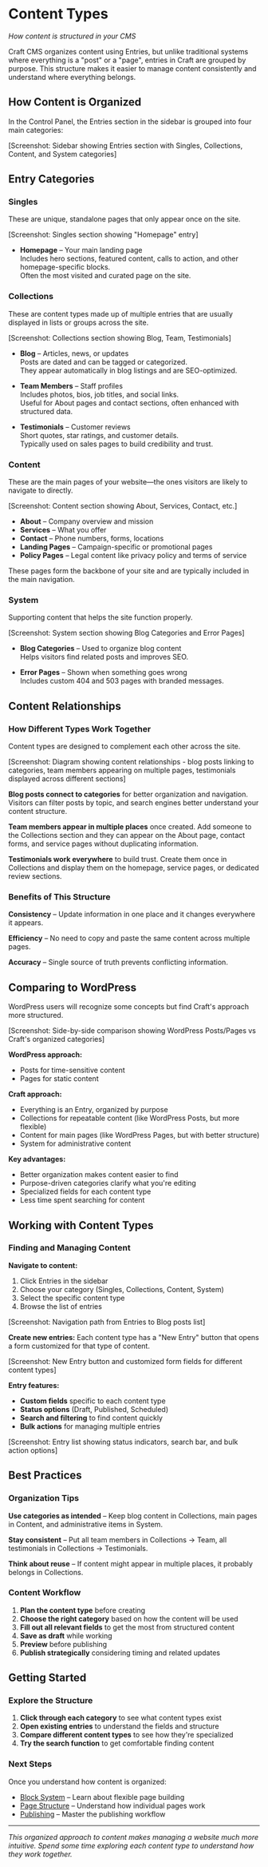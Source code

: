 # Content Types

*How content is structured in your CMS*

Craft CMS organizes content using Entries, but unlike traditional systems where everything is a "post" or a "page", entries in Craft are grouped by purpose. This structure makes it easier to manage content consistently and understand where everything belongs.

## How Content is Organized

In the Control Panel, the Entries section in the sidebar is grouped into four main categories:

[Screenshot: Sidebar showing Entries section with Singles, Collections, Content, and System categories]

## Entry Categories

### Singles

These are unique, standalone pages that only appear once on the site.

[Screenshot: Singles section showing "Homepage" entry]

- **Homepage** – Your main landing page  
  Includes hero sections, featured content, calls to action, and other homepage-specific blocks.  
  Often the most visited and curated page on the site.

### Collections

These are content types made up of multiple entries that are usually displayed in lists or groups across the site.

[Screenshot: Collections section showing Blog, Team, Testimonials]

- **Blog** – Articles, news, or updates  
  Posts are dated and can be tagged or categorized.  
  They appear automatically in blog listings and are SEO-optimized.

- **Team Members** – Staff profiles  
  Includes photos, bios, job titles, and social links.  
  Useful for About pages and contact sections, often enhanced with structured data.

- **Testimonials** – Customer reviews  
  Short quotes, star ratings, and customer details.  
  Typically used on sales pages to build credibility and trust.

### Content

These are the main pages of your website—the ones visitors are likely to navigate to directly.

[Screenshot: Content section showing About, Services, Contact, etc.]

- **About** – Company overview and mission
- **Services** – What you offer
- **Contact** – Phone numbers, forms, locations
- **Landing Pages** – Campaign-specific or promotional pages
- **Policy Pages** – Legal content like privacy policy and terms of service

These pages form the backbone of your site and are typically included in the main navigation.

### System

Supporting content that helps the site function properly.

[Screenshot: System section showing Blog Categories and Error Pages]

- **Blog Categories** – Used to organize blog content  
  Helps visitors find related posts and improves SEO.

- **Error Pages** – Shown when something goes wrong  
  Includes custom 404 and 503 pages with branded messages.

## Content Relationships

### How Different Types Work Together

Content types are designed to complement each other across the site.

[Screenshot: Diagram showing content relationships - blog posts linking to categories, team members appearing on multiple pages, testimonials displayed across different sections]

**Blog posts connect to categories** for better organization and navigation. Visitors can filter posts by topic, and search engines better understand your content structure.

**Team members appear in multiple places** once created. Add someone to the Collections section and they can appear on the About page, contact forms, and service pages without duplicating information.

**Testimonials work everywhere** to build trust. Create them once in Collections and display them on the homepage, service pages, or dedicated review sections.

### Benefits of This Structure

**Consistency** – Update information in one place and it changes everywhere it appears.

**Efficiency** – No need to copy and paste the same content across multiple pages.

**Accuracy** – Single source of truth prevents conflicting information.

## Comparing to WordPress

WordPress users will recognize some concepts but find Craft's approach more structured.

[Screenshot: Side-by-side comparison showing WordPress Posts/Pages vs Craft's organized categories]

**WordPress approach:**
- Posts for time-sensitive content
- Pages for static content

**Craft approach:**
- Everything is an Entry, organized by purpose
- Collections for repeatable content (like WordPress Posts, but more flexible)
- Content for main pages (like WordPress Pages, but with better structure)
- System for administrative content

**Key advantages:**
- Better organization makes content easier to find
- Purpose-driven categories clarify what you're editing
- Specialized fields for each content type
- Less time spent searching for content

## Working with Content Types

### Finding and Managing Content

**Navigate to content:**
1. Click Entries in the sidebar
2. Choose your category (Singles, Collections, Content, System)
3. Select the specific content type
4. Browse the list of entries

[Screenshot: Navigation path from Entries to Blog posts list]

**Create new entries:**
Each content type has a "New Entry" button that opens a form customized for that type of content.

[Screenshot: New Entry button and customized form fields for different content types]

**Entry features:**
- **Custom fields** specific to each content type
- **Status options** (Draft, Published, Scheduled)
- **Search and filtering** to find content quickly
- **Bulk actions** for managing multiple entries

[Screenshot: Entry list showing status indicators, search bar, and bulk action options]

## Best Practices

### Organization Tips

**Use categories as intended** – Keep blog content in Collections, main pages in Content, and administrative items in System.

**Stay consistent** – Put all team members in Collections → Team, all testimonials in Collections → Testimonials.

**Think about reuse** – If content might appear in multiple places, it probably belongs in Collections.

### Content Workflow

1. **Plan the content type** before creating
2. **Choose the right category** based on how the content will be used
3. **Fill out all relevant fields** to get the most from structured content
4. **Save as draft** while working
5. **Preview** before publishing
6. **Publish strategically** considering timing and related updates

## Getting Started

### Explore the Structure

1. **Click through each category** to see what content types exist
2. **Open existing entries** to understand the fields and structure
3. **Compare different content types** to see how they're specialized
4. **Try the search function** to get comfortable finding content

### Next Steps

Once you understand how content is organized:
- [Block System](block-system.md) – Learn about flexible page building
- [Page Structure](page-structure.md) – Understand how individual pages work  
- [Publishing](publishing.md) – Master the publishing workflow

---

*This organized approach to content makes managing a website much more intuitive. Spend some time exploring each content type to understand how they work together.*